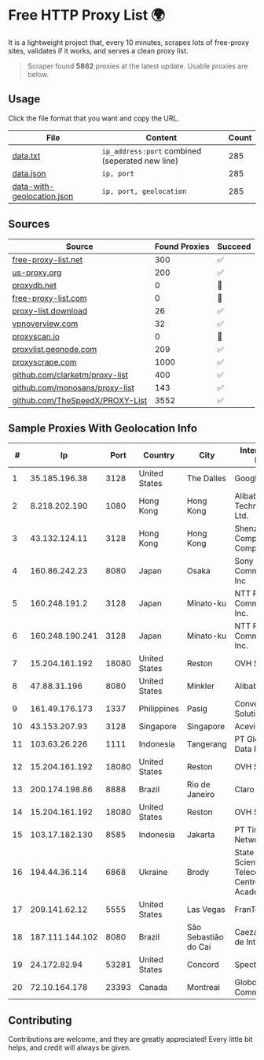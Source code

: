 
# Free HTTP Proxy List 🌍

It is a lightweight project that, every 10 minutes, scrapes lots of free-proxy sites, validates if it works, and serves a clean proxy list.


> Scraper found **5862** proxies at the latest update. Usable proxies are below.

## Usage

Click the file format that you want and copy the URL.


|File|Content|Count|
|----|-------|-----|
|[data.txt](https://raw.githubusercontent.com/themiralay/Proxy-List-World/master/data.txt)|`ip_address:port` combined (seperated new line)|285|
|[data.json](https://raw.githubusercontent.com/themiralay/Proxy-List-World/master/data.json)|`ip, port`|285|
|[data-with-geolocation.json](https://raw.githubusercontent.com/themiralay/Proxy-List-World/master/data-with-geolocation.json)|`ip, port, geolocation`|285|

## Sources

|Source|Found Proxies|Succeed|
|------|-------------|-------|
|[free-proxy-list.net](https://free-proxy-list.net)|300|✅|
|[us-proxy.org](https://www.us-proxy.org)|200|✅|
|[proxydb.net](http://proxydb.net)|0|🚫|
|[free-proxy-list.com](https://free-proxy-list.com/?page=&port=&type%5B%5D=http&type%5B%5D=https&up_time=0&search=Search)|0|🚫|
|[proxy-list.download](https://www.proxy-list.download/HTTP)|26|✅|
|[vpnoverview.com](https://vpnoverview.com/privacy/anonymous-browsing/free-proxy-servers)|32|✅|
|[proxyscan.io](https://www.proxyscan.io)|0|🚫|
|[proxylist.geonode.com](https://proxylist.geonode.com/api/proxy-list?limit=300&page=1&sort_by=lastChecked&sort_type=desc&protocols=http,https)|209|✅|
|[proxyscrape.com](https://api.proxyscrape.com/v2/?request=displayproxies&protocol=http&timeout=10000&country=all&ssl=all&anonymity=all)|1000|✅|
|[github.com/clarketm/proxy-list](https://raw.githubusercontent.com/clarketm/proxy-list/master/proxy-list-raw.txt)|400|✅|
|[github.com/monosans/proxy-list](https://raw.githubusercontent.com/monosans/proxy-list/main/proxies/http.txt)|143|✅|
|[github.com/TheSpeedX/PROXY-List](https://raw.githubusercontent.com/TheSpeedX/PROXY-List/master/http.txt)|3552|✅|


## Sample Proxies With Geolocation Info

|#|Ip|Port|Country|City|Internet Service Provider|
|-|--|----|-------|----|-------------------------|
|1|35.185.196.38|3128|United States|The Dalles|Google LLC|
|2|8.218.202.190|1080|Hong Kong|Hong Kong|Alibaba (US) Technology Co., Ltd.|
|3|43.132.124.11|3128|Hong Kong|Hong Kong|Shenzhen Tencent Computer Systems Company Limited|
|4|160.86.242.23|8080|Japan|Osaka|Sony Network Communications Inc|
|5|160.248.191.2|3128|Japan|Minato-ku|NTT PC Communications, Inc.|
|6|160.248.190.241|3128|Japan|Minato-ku|NTT PC Communications, Inc.|
|7|15.204.161.192|18080|United States|Reston|OVH SAS|
|8|47.88.31.196|8080|United States|Minkler|Alibaba.com LLC|
|9|161.49.176.173|1337|Philippines|Pasig|Converge ICT Solution Inc|
|10|43.153.207.93|3128|Singapore|Singapore|Aceville Pte.ltd|
|11|103.63.26.226|1111|Indonesia|Tangerang|PT Global Media Data Prima|
|12|15.204.161.192|18080|United States|Reston|OVH SAS|
|13|200.174.198.86|8888|Brazil|Rio de Janeiro|Claro S.A|
|14|15.204.161.192|18080|United States|Reston|OVH SAS|
|15|103.17.182.130|8585|Indonesia|Jakarta|PT Tinelo Digital Network|
|16|194.44.36.114|6868|Ukraine|Brody|State Enterprise Scientific and Telecommunication Centre "Ukrainian Academic an|
|17|209.141.62.12|5555|United States|Las Vegas|FranTech Solutions|
|18|187.111.144.102|8080|Brazil|São Sebastião do Caí|Caezar Provedor de Internet EIRELI|
|19|24.172.82.94|53281|United States|Concord|Spectrum|
|20|72.10.164.178|23393|Canada|Montreal|GloboTech Communications|



## Contributing

Contributions are welcome, and they are greatly appreciated! Every
little bit helps, and credit will always be given.

